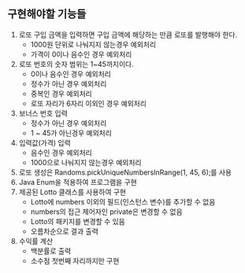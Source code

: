 ## 구현해야할 기능들

1. 로또 구입 금액을 입력하면 구입 금액에 해당하는 만큼 로또를 발행해야 한다.
    -   1000원 단위로 나눠지지 않는경우 예외처리
    -   가격이 0이나 음수인 경우 예외처리
2. 로또 번호의 숫자 범위는 1~45까지이다.
    - 0이나 음수인 경우 예외처리
    - 정수가 아닌 경우 예외처리
    - 중복인 경우 예외처리
    - 로또 자리가 6자리 이외인 경우 예외처리
3. 보너스 번호 입력
    - 정수가 아닌 경우 예외처리
    - 1 ~ 45가 아닌경우 예외처리
4. 입력값(가격) 입력
    - 음수인 경우 예외처리
    - 1000으로 나눠지지 않는경우 예외처리
5. 로또 생성은 Randoms.pickUniqueNumbersInRange(1, 45, 6);를 사용
6. Java Enum을 적용하여 프로그램을 구현
7. 제공된 Lotto 클래스를 사용하여 구현
   - Lotto에 numbers 이외의 필드(인스턴스 변수)를 추가할 수 없음
   - numbers의 접근 제어자인 private은 변경할 수 없음
   - Lotto의 패키지를 변경할 수 있음
   - 오름차순으로 결과 출력
8. 수익률 계산
    - 백분률로 출력
    - 소수점 첫번째 자리까지만 구현